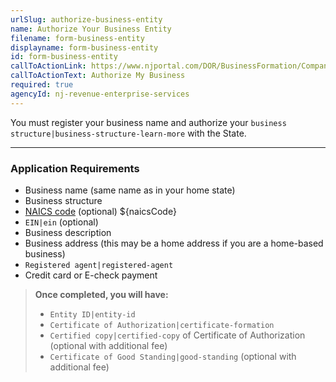 ```yaml
---
urlSlug: authorize-business-entity
name: Authorize Your Business Entity
filename: form-business-entity
displayname: form-business-entity
id: form-business-entity
callToActionLink: https://www.njportal.com/DOR/BusinessFormation/CompanyInformation/BusinessName
callToActionText: Authorize My Business
required: true
agencyId: nj-revenue-enterprise-services
---
```


You must register your business name and authorize your `business structure|business-structure-learn-more` with the State.

---

### Application Requirements

- Business name (same name as in your home state)
- Business structure
- [NAICS code](/tasks/naics-code-determination) (optional) ${naicsCode}
- `EIN|ein` (optional)
- Business description
- Business address (this may be a home address if you are a home-based business)
- `Registered agent|registered-agent`
- Credit card or E-check payment

> **Once completed, you will have:**
>
> - `Entity ID|entity-id`
> - `Certificate of Authorization|certificate-formation`
> - `Certified copy|certified-copy` of Certificate of Authorization (optional with additional fee)
> - `Certificate of Good Standing|good-standing` (optional with additional fee)
